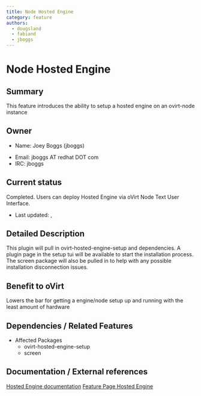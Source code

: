```yaml
---
title: Node Hosted Engine
category: feature
authors:
  - dougsland
  - fabiand
  - jboggs
---
```


# Node Hosted Engine

## Summary

This feature introduces the ability to setup a hosted engine on an ovirt-node instance

## Owner

*   Name: Joey Boggs (jboggs)

<!-- -->

*   Email: jboggs AT redhat DOT com
*   IRC: jboggs

## Current status

Completed. Users can deploy Hosted Engine via oVirt Node Text User Interface.

*   Last updated: ,

## Detailed Description

This plugin will pull in ovirt-hosted-engine-setup and dependencies. A plugin page in the setup tui will be available to start the installation process. The screen package will also be pulled in to help with any possible installation disconnection issues.

## Benefit to oVirt

Lowers the bar for getting a engine/node setup up and running with the least amount of hardware

## Dependencies / Related Features

*   Affected Packages
    -   ovirt-hosted-engine-setup
    -   screen

## Documentation / External references

[Hosted Engine documentation](https://ovirt.org/documentation/installing_ovirt_as_a_self-hosted_engine_using_the_command_line/) [Feature Page Hosted Engine](/develop/release-management/features/sla/self-hosted-engine.html)
